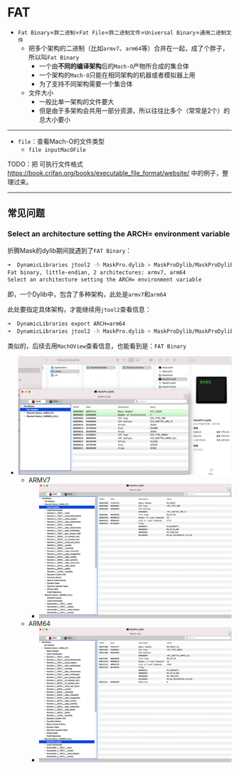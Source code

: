 # FAT

* `Fat Binary`=`胖二进制`=`Fat File`=`胖二进制文件`=`Universal Binary`=`通用二进制文件`
  * 把多个架构的二进制（比如`armv7`、`arm64`等）合并在一起，成了个胖子，所以叫`Fat Binary`
    * 一个由**不同的编译架构**后的`Mach-O`产物所合成的集合体
    * 一个架构的`Mach-O`只能在相同架构的机器或者模拟器上用
    * 为了支持不同架构需要一个集合体
  * 文件大小
    * 一般比单一架构的文件要大
    * 但是由于多架构会共用一部分资源，所以往往比多个（常常是2个）的总大小要小


---

* `file`：查看Mach-O的文件类型
  * `file inputMacOFile`

TODO：把 
可执行文件格式
https://book.crifan.org/books/executable_file_format/website/
中的例子，整理过来。

---

## 常见问题

### Select an architecture setting the ARCH= environment variable

折腾Mask的dylib期间就遇到了`FAT Binary`：

```bash
➜  DynamicLibraries jtool2 -h MaskPro.dylib > MaskProDylib/MaskProDylib_jtool2_h_header.txt
Fat binary, little-endian, 2 architectures: armv7, arm64
Select an architecture setting the ARCH= environment variable
```

即，一个Dylib中，包含了多种架构，此处是`armv7`和`arm64`

此处要指定具体架构，才能继续用`jtool2`查看信息：

```bash
➜  DynamicLibraries export ARCH=arm64
➜  DynamicLibraries jtool2 -h MaskPro.dylib > MaskProDylib/MaskProDylib_jtool2_h_header.txt
```

类似的，后续去用`MachOView`查看信息，也能看到是：`FAT Binary`

* ![fat_bin_machoview_header](../assets/img/fat_bin_machoview_header.png)
  * ARMV7
    * ![macho_header_fat_armv7](../assets/img/macho_header_fat_armv7.png)
  * ARM64
    * ![macho_header_fat_arm64](../assets/img/macho_header_fat_arm64.png)
